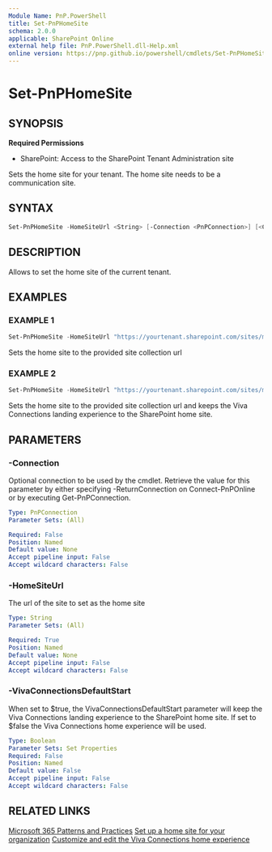 ```yaml
---
Module Name: PnP.PowerShell
title: Set-PnPHomeSite
schema: 2.0.0
applicable: SharePoint Online
external help file: PnP.PowerShell.dll-Help.xml
online version: https://pnp.github.io/powershell/cmdlets/Set-PnPHomeSite.html
---
```

 
# Set-PnPHomeSite

## SYNOPSIS

**Required Permissions**

* SharePoint: Access to the SharePoint Tenant Administration site

Sets the home site for your tenant. The home site needs to be a communication site.

## SYNTAX

```powershell
Set-PnPHomeSite -HomeSiteUrl <String> [-Connection <PnPConnection>] [<CommonParameters>]
```

## DESCRIPTION

Allows to set the home site of the current tenant.

## EXAMPLES

### EXAMPLE 1
```powershell
Set-PnPHomeSite -HomeSiteUrl "https://yourtenant.sharepoint.com/sites/myhome"
```

Sets the home site to the provided site collection url

### EXAMPLE 2
```powershell
Set-PnPHomeSite -HomeSiteUrl "https://yourtenant.sharepoint.com/sites/myhome" -VivaConnectionsDefaultStart $true
```

Sets the home site to the provided site collection url and keeps the Viva Connections landing experience to the SharePoint home site.

## PARAMETERS

### -Connection
Optional connection to be used by the cmdlet. Retrieve the value for this parameter by either specifying -ReturnConnection on Connect-PnPOnline or by executing Get-PnPConnection.

```yaml
Type: PnPConnection
Parameter Sets: (All)

Required: False
Position: Named
Default value: None
Accept pipeline input: False
Accept wildcard characters: False
```

### -HomeSiteUrl
The url of the site to set as the home site

```yaml
Type: String
Parameter Sets: (All)

Required: True
Position: Named
Default value: None
Accept pipeline input: False
Accept wildcard characters: False
```

### -VivaConnectionsDefaultStart
When set to $true, the VivaConnectionsDefaultStart parameter will keep the Viva Connections landing experience to the SharePoint home site. If set to $false the Viva Connections home experience will be used. 

```yaml
Type: Boolean
Parameter Sets: Set Properties
Required: False
Position: Named
Default value: False
Accept pipeline input: False
Accept wildcard characters: False
```

## RELATED LINKS

[Microsoft 365 Patterns and Practices](https://aka.ms/m365pnp)
[Set up a home site for your organization](https://learn.microsoft.com/sharepoint/home-site)
[Customize and edit the Viva Connections home experience](https://learn.microsoft.com/en-us/viva/connections/edit-viva-home)
